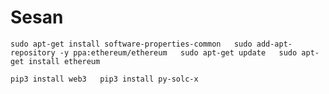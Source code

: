 # Sesan


`sudo apt-get install software-properties-common  
sudo add-apt-repository -y ppa:ethereum/ethereum  
sudo apt-get update  
sudo apt-get install ethereum`  


`pip3 install web3  
pip3 install py-solc-x`  

